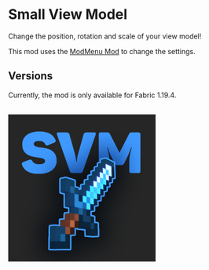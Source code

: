 # Small View Model
Change the position, rotation and scale of your view model!


This mod uses the [ModMenu Mod](https://github.com/TerraformersMC/ModMenu) to change the settings.

## Versions
Currently, the mod is only available for Fabric 1.19.4.

<br />
<img src="src/main/resources/assets/smallviewmodel/logo.png" width="300px" />
